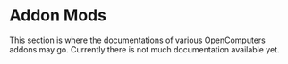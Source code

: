 # Addon Mods

This section is where the documentations of various OpenComputers addons
may go. Currently there is not much documentation available yet.